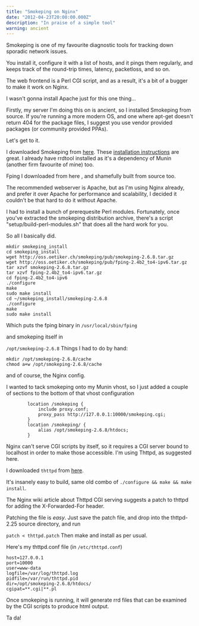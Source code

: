 ```yaml
---
title: "Smokeping on Nginx"
date: "2012-04-23T20:00:00.000Z"
description: "In praise of a simple tool"
warning: ancient
---
```


Smokeping is one of my favourite diagnostic tools for tracking down sporadic network issues.

You install it, configure it with a list of hosts, and it pings them regularly, and keeps track of the round-trip times, latency, packetloss, and so on.

The web frontend is a Perl CGI script, and as a result, it's a bit of a bugger to make it work on Nginx.

I wasn't gonna install Apache just for this one thing...

Firstly, my server I'm doing this on is ancient, so I installed Smokeping from source.  If you're running a more modern OS, and one where apt-get doesn't return 404 for the package files, I suggest you use vendor provided packages (or community provided PPAs).

Let's get to it.

I downloaded Smokeping from [here](https://oss.oetiker.ch/smokeping/pub/).  These [installation instructions](https://oss.oetiker.ch/smokeping/doc/smokeping_install.en.html) are great.  I already have rrdtool installed as it's a dependency of Munin (another firm favourite of mine) too.

Fping I downloaded from here , and shamefully built from source too.

The recommended webserver is Apache, but as I'm using Nginx already, and prefer it over Apache for performance and scalability, I decided it couldn't be that hard to do it without Apache.

I had to install a bunch of prerequesite Perl modules.  Fortunately, once you've extracted the smokeping distribution archive, there's a script "setup/build-perl-modules.sh" that does all the hard work for you.

So all I basically did. 
```
mkdir smokeping_install
cd smokeping_install
wget http://oss.oetiker.ch/smokeping/pub/smokeping-2.6.8.tar.gz
wget http://oss.oetiker.ch/smokeping/pub/fping-2.4b2_to4-ipv6.tar.gz
tar xzvf smokeping-2.6.8.tar.gz
tar xzvf fping-2.4b2_to4-ipv6.tar.gz
cd fping-2.4b2_to4-ipv6
./configure
make
sudo make install
cd ~/smokeping_install/smokeping-2.6.8
./configure
make
sudo make install
```
Which puts the fping binary in `/usr/local/sbin/fping`

and smokeping itself in 

`/opt/smokeping-2.6.8`
Things I had to do by hand:

```
mkdir /opt/smokeping-2.6.8/cache
chmod a+w /opt/smokeping-2.6.8/cache
```
and of course, the Nginx config.

I wanted to tack smokeping onto my Munin vhost, so I just added a couple of sections to the bottom of that vhost configuration
```nginx
        location /smokeping {
            include proxy.conf;
            proxy_pass http://127.0.0.1:10000/smokeping.cgi;
        }
        location /smokeping/ {
            alias /opt/smokeping-2.6.8/htdocs;
        }
```
Nginx can't serve CGI scripts by itself, so it requires a CGI server bound to localhost in order to make those accessible.  I'm using Thttpd, as suggested here.

I downloaded `thttpd` from [here](http://www.acme.com/software/thttpd/).

It's insanely easy to build, same old combo of `./configure && make && make install`.

The Nginx wiki article about Thttpd CGI serving suggests a patch to thttpd for adding the X-Forwarded-For header. 

Patching the file is *easy*.  Just save the patch file, and drop into the thttpd-2.25 source directory, and run

`patch < thttpd.patch`
Then make and install as per usual.

Here's my thttpd.conf file (in `/etc/thttpd.conf`)
```
host=127.0.0.1
port=10000
user=www-data
logfile=/var/log/thttpd.log
pidfile=/var/run/thttpd.pid
dir=/opt/smokeping-2.6.8/htdocs/
cgipat=**.cgi|**.pl
```

Once smokeping is running, it will generate rrd files that can be examined by the CGI scripts to produce html output. 

Ta da!